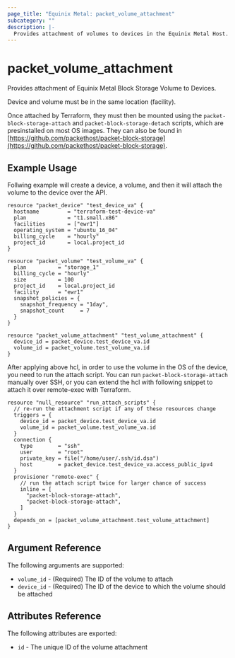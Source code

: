 ```yaml
---
page_title: "Equinix Metal: packet_volume_attachment"
subcategory: ""
description: |-
  Provides attachment of volumes to devices in the Equinix Metal Host.
---
```


# packet\_volume\_attachment

Provides attachment of Equinix Metal Block Storage Volume to Devices.

Device and volume must be in the same location (facility).

Once attached by Terraform, they must then be mounted using the `packet-block-storage-attach` and `packet-block-storage-detach` scripts, which are presinstalled on most OS images. They can also be found in [https://github.com/packethost/packet-block-storage](https://github.com/packethost/packet-block-storage).

## Example Usage

Follwing example will create a device, a volume, and then it will attach the volume to the device over the API.

```hcl
resource "packet_device" "test_device_va" {
  hostname         = "terraform-test-device-va"
  plan             = "t1.small.x86"
  facilities       = ["ewr1"]
  operating_system = "ubuntu_16_04"
  billing_cycle    = "hourly"
  project_id       = local.project_id
}

resource "packet_volume" "test_volume_va" {
  plan          = "storage_1"
  billing_cycle = "hourly"
  size          = 100
  project_id    = local.project_id
  facility      = "ewr1"
  snapshot_policies = {
    snapshot_frequency = "1day",
    snapshot_count     = 7
  }
}

resource "packet_volume_attachment" "test_volume_attachment" {
  device_id = packet_device.test_device_va.id
  volume_id = packet_volume.test_volume_va.id
}
```

After applying above hcl, in order to use the volume in the OS of the device, you need to run the attach script. You can run `packet-block-storage-attach` manually over SSH, or you can extend the hcl with following snippet to attach it over remote-exec with Terraform.

```hcl
resource "null_resource" "run_attach_scripts" {
  // re-run the attachment script if any of these resources change
  triggers = {
    device_id = packet_device.test_device_va.id
    volume_id = packet_volume.test_volume_va.id
  }
  connection {
    type        = "ssh"
    user        = "root"
    private_key = file("/home/user/.ssh/id.dsa")
    host        = packet_device.test_device_va.access_public_ipv4
  }
  provisioner "remote-exec" {
    // run the attach script twice for larger chance of success
    inline = [
      "packet-block-storage-attach",
      "packet-block-storage-attach",
    ]
  }
  depends_on = [packet_volume_attachment.test_volume_attachment]
}
```

## Argument Reference

The following arguments are supported:

* `volume_id` - (Required) The ID of the volume to attach
* `device_id` - (Required) The ID of the device to which the volume should be attached

## Attributes Reference

The following attributes are exported:

* `id` - The unique ID of the volume attachment
